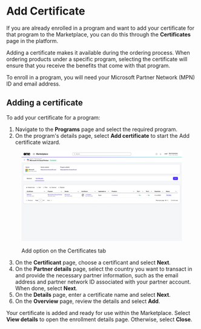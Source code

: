 # Add Certificate

If you are already enrolled in a program and want to add your certificate for that program to the Marketplace, you can do this through the **Certificates** page in the platform.&#x20;

Adding a certificate makes it available during the ordering process. When ordering products under a specific program, selecting the certificate will ensure that you receive the benefits that come with that program.

To enroll in a program, you will need your Microsoft Partner Network (MPN) ID and email address.&#x20;

## Adding a certificate

To add your certificate for a program:&#x20;

1. Navigate to the **Programs** page and select the required program.&#x20;
2. On the program's details page, select **Add certificate** to start the Add certificate wizard.

<figure><img src="../../../.gitbook/assets/add_certificate.png" alt=""><figcaption><p>Add option on the Certificates tab</p></figcaption></figure>

3. On the **Certificant** page, choose a certificant and select **Next**.
4. On the **Partner details** page, select the country you want to transact in and provide the necessary partner information, such as the email address and partner network ID associated with your partner account. When done, select **Next**.&#x20;
5. On the **Details** page, enter a certificate name and select **Next**.&#x20;
6. On the **Overview** page, review the details and select **Add**.

Your certificate is added and ready for use within the Marketplace. Select **View details** to open the enrollment details page. Otherwise, select **Close**.
